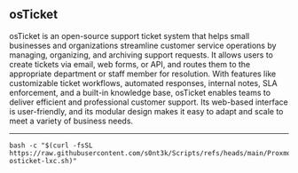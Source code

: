 ## osTicket
osTicket is an open-source support ticket system that helps small businesses and organizations streamline customer service operations by managing, organizing, and archiving support requests. It allows users to create tickets via email, web forms, or API, and routes them to the appropriate department or staff member for resolution. With features like customizable ticket workflows, automated responses, internal notes, SLA enforcement, and a built-in knowledge base, osTicket enables teams to deliver efficient and professional customer support. Its web-based interface is user-friendly, and its modular design makes it easy to adapt and scale to meet a variety of business needs.

---

```
bash -c "$(curl -fsSL https://raw.githubusercontent.com/s0nt3k/Scripts/refs/heads/main/Proxmox%20Helper%20Scripts/install-osticket-lxc.sh)"
```
